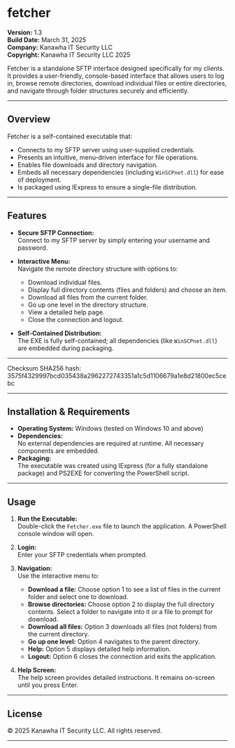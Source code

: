 # fetcher

**Version:** 1.3  
**Build Date:** March 31, 2025  
**Company:** Kanawha IT Security LLC  
**Copyright:** Kanawha IT Security LLC 2025

Fetcher is a standalone SFTP interface designed specifically for my clients. It provides a user-friendly, console-based interface that allows users to log in, browse remote directories, download individual files or entire directories, and navigate through folder structures securely and efficiently.

---

## Overview

Fetcher is a self-contained executable that:
- Connects to my SFTP server using user-supplied credentials.
- Presents an intuitive, menu-driven interface for file operations.
- Enables file downloads and directory navigation.
- Embeds all necessary dependencies (including `WinSCPnet.dll`) for ease of deployment.
- Is packaged using IExpress to ensure a single-file distribution.

---

## Features

- **Secure SFTP Connection:**  
  Connect to my SFTP server by simply entering your username and password.

- **Interactive Menu:**  
  Navigate the remote directory structure with options to:
  - Download individual files.
  - Display full directory contents (files and folders) and choose an item.
  - Download all files from the current folder.
  - Go up one level in the directory structure.
  - View a detailed help page.
  - Close the connection and logout.

- **Self-Contained Distribution:**  
  The EXE is fully self-contained; all dependencies (like `WinSCPnet.dll`) are embedded during packaging.

---

Checksum
SHA256 hash:  3575f4329997bcd035438a2962272743351a1c5d1106679a1e8d21800ec5cebc

---

## Installation & Requirements

- **Operating System:** Windows (tested on Windows 10 and above)
- **Dependencies:**  
  No external dependencies are required at runtime. All necessary components are embedded.
- **Packaging:**  
  The executable was created using IExpress (for a fully standalone package) and PS2EXE for converting the PowerShell script.

---

## Usage

1. **Run the Executable:**  
   Double-click the `Fetcher.exe` file to launch the application. A PowerShell console window will open.

2. **Login:**  
   Enter your SFTP credentials when prompted.

3. **Navigation:**  
   Use the interactive menu to:
   - **Download a file:** Choose option 1 to see a list of files in the current folder and select one to download.
   - **Browse directories:** Choose option 2 to display the full directory contents. Select a folder to navigate into it or a file to prompt for download.
   - **Download all files:** Option 3 downloads all files (not folders) from the current directory.
   - **Go up one level:** Option 4 navigates to the parent directory.
   - **Help:** Option 5 displays detailed help information.
   - **Logout:** Option 6 closes the connection and exits the application.

4. **Help Screen:**  
   The help screen provides detailed instructions. It remains on-screen until you press Enter.


---



## License

© 2025 Kanawha IT Security LLC. All rights reserved.

---


